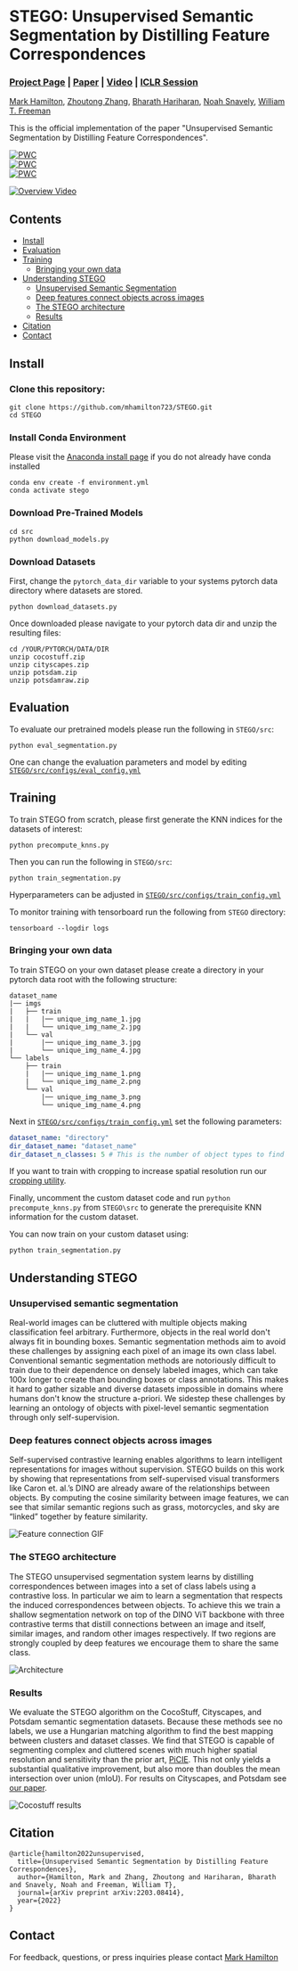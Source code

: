 # STEGO: Unsupervised Semantic Segmentation by Distilling Feature Correspondences
### [Project Page](https://iclr.cc/virtual/2022/poster/6068) | [Paper](https://arxiv.org/abs/2203.08414) | [Video](https://aka.ms/stego-video) | [ICLR Session](https://iclr.cc/virtual/2022/poster/6068)

	
[Mark Hamilton](https://mhamilton.net/),
[Zhoutong Zhang](https://ztzhang.info/),
[Bharath Hariharan](http://home.bharathh.info/),
[Noah Snavely](https://www.cs.cornell.edu/~snavely/),
[William T. Freeman](https://billf.mit.edu/about/bio)

This is the official implementation of the paper "Unsupervised Semantic Segmentation by Distilling Feature Correspondences".

[![PWC](https://img.shields.io/endpoint.svg?url=https://paperswithcode.com/badge/unsupervised-semantic-segmentation-by-2/unsupervised-semantic-segmentation-on)](https://paperswithcode.com/sota/unsupervised-semantic-segmentation-on?p=unsupervised-semantic-segmentation-by-2)\
[![PWC](https://img.shields.io/endpoint.svg?url=https://paperswithcode.com/badge/unsupervised-semantic-segmentation-by-2/unsupervised-semantic-segmentation-on-coco-4)](https://paperswithcode.com/sota/unsupervised-semantic-segmentation-on-coco-4?p=unsupervised-semantic-segmentation-by-2) \
[![PWC](https://img.shields.io/endpoint.svg?url=https://paperswithcode.com/badge/unsupervised-semantic-segmentation-by-2/unsupervised-semantic-segmentation-on-potsdam-1)](https://paperswithcode.com/sota/unsupervised-semantic-segmentation-on-potsdam-1?p=unsupervised-semantic-segmentation-by-2)


[![Overview Video](https://marhamilresearch4.blob.core.windows.net/stego-public/graphics/STEGO%20Header%20video%20(2).jpg)](https://youtu.be/NPub4E4o8BA)

## Contents
<!--ts-->
   * [Install](#install)
   * [Evaluation](#evaluation)
   * [Training](#training)
      * [Bringing your own data](#bringing-your-own-data)
   * [Understanding STEGO](#understanding-stego)
      * [Unsupervised Semantic Segmentation](#unsupervised-semantic-segmentation)
      * [Deep features connect objects across images](#deep-features-connect-objects-across-images)
      * [The STEGO architecture](#the-stego-architecture)
      * [Results](#results)
   * [Citation](#citation)
   * [Contact](#contact)
<!--te-->

## Install

### Clone this repository:
```shell script
git clone https://github.com/mhamilton723/STEGO.git
cd STEGO
```

### Install Conda Environment
Please visit the [Anaconda install page](https://docs.anaconda.com/anaconda/install/index.html) if you do not already have conda installed

```shell script
conda env create -f environment.yml
conda activate stego
```

### Download Pre-Trained Models

```shell script
cd src
python download_models.py
```

### Download Datasets

First, change the `pytorch_data_dir` variable to your 
systems pytorch data directory where datasets are stored. 

```shell script
python download_datasets.py
```

Once downloaded please navigate to your pytorch data dir and unzip the resulting files:

```shell script
cd /YOUR/PYTORCH/DATA/DIR
unzip cocostuff.zip
unzip cityscapes.zip
unzip potsdam.zip
unzip potsdamraw.zip
```


## Evaluation

To evaluate our pretrained models please run the following in `STEGO/src`:
```shell script
python eval_segmentation.py
```
One can change the evaluation parameters and model by editing [`STEGO/src/configs/eval_config.yml`](src/configs/eval_config.yml)

## Training

To train STEGO from scratch, please first generate the KNN indices for the datasets of interest:

```shell script
python precompute_knns.py
```

Then you can run the following in `STEGO/src`:
```shell script
python train_segmentation.py
```
Hyperparameters can be adjusted in [`STEGO/src/configs/train_config.yml`](src/configs/train_config.yml)

To monitor training with tensorboard run the following from `STEGO` directory:

```shell script
tensorboard --logdir logs
```

### Bringing your own data

To train STEGO on your own dataset please create a directory in your pytorch data root with the following structure:

```
dataset_name
|── imgs
|   ├── train
|   |   |── unique_img_name_1.jpg
|   |   └── unique_img_name_2.jpg
|   └── val
|       |── unique_img_name_3.jpg
|       └── unique_img_name_4.jpg
└── labels
    ├── train
    |   |── unique_img_name_1.png
    |   └── unique_img_name_2.png
    └── val
        |── unique_img_name_3.png
        └── unique_img_name_4.png
```

Next in [`STEGO/src/configs/train_config.yml`](src/configs/train_config.yml) set the following parameters:

```yaml
dataset_name: "directory"
dir_dataset_name: "dataset_name"
dir_dataset_n_classes: 5 # This is the number of object types to find
```

If you want to train with cropping to increase spatial resolution run our [cropping utility](src/crop_datasets.py).

Finally, uncomment the custom dataset code and run `python precompute_knns.py`
 from `STEGO\src` to generate the prerequisite KNN information for the custom dataset.
 
You can now train on your custom dataset using:
```shell script
python train_segmentation.py
```

## Understanding STEGO

### Unsupervised semantic segmentation
Real-world images can be cluttered with multiple objects making classification feel arbitrary. Furthermore, objects in the real world don't always fit in bounding boxes. Semantic segmentation methods aim to avoid these challenges by assigning each pixel of an image its own class label. Conventional semantic segmentation methods are notoriously difficult to train due to their dependence on densely labeled images, which can take 100x longer to create than bounding boxes or class annotations. This makes it hard to gather sizable and diverse datasets impossible in domains where humans don't know the structure a-priori. We sidestep these challenges by learning an ontology of objects with pixel-level semantic segmentation through only self-supervision.

### Deep features connect objects across images
Self-supervised contrastive learning enables algorithms to learn intelligent representations for images without supervision. STEGO builds on this work by showing that representations from self-supervised visual transformers like  Caron et. al.’s  DINO are already aware of the relationships between objects. By computing the cosine similarity between image features, we can see that similar semantic regions such as grass, motorcycles, and sky are “linked” together by feature similarity.

![Feature connection GIF](https://mhamilton.net/images/Picture3.gif)


### The STEGO architecture
The STEGO unsupervised segmentation system learns by distilling correspondences between images into a set of class labels using a contrastive loss. In particular we aim to learn a segmentation that respects the induced correspondences between objects. To achieve this we train a shallow segmentation network on top of the DINO ViT backbone with three contrastive terms that distill connections between an image and itself, similar images, and random other images respectively. If two regions are strongly coupled by deep features we encourage them to share the same class.

![Architecture](results/figures/stego.svg)

### Results

We evaluate the STEGO algorithm on the CocoStuff, Cityscapes, and Potsdam semantic segmentation datasets. Because these methods see no labels, we use a Hungarian matching algorithm to find the best mapping between clusters and dataset classes. We find that STEGO is capable of segmenting complex and cluttered scenes with much higher spatial resolution and sensitivity than the prior art, [PiCIE](https://sites.google.com/view/picie-cvpr2021/home). This not only yields a substantial qualitative improvement, but also more than doubles the mean intersection over union (mIoU). For results on Cityscapes, and Potsdam see [our paper](https://arxiv.org/abs/2203.08414).

![Cocostuff results](results/figures/cocostuff27_results.jpg)


## Citation

```
@article{hamilton2022unsupervised,
  title={Unsupervised Semantic Segmentation by Distilling Feature Correspondences},
  author={Hamilton, Mark and Zhang, Zhoutong and Hariharan, Bharath and Snavely, Noah and Freeman, William T},
  journal={arXiv preprint arXiv:2203.08414},
  year={2022}
}
```

## Contact

For feedback, questions, or press inquiries please contact [Mark Hamilton](mailto:markth@mit.edu)